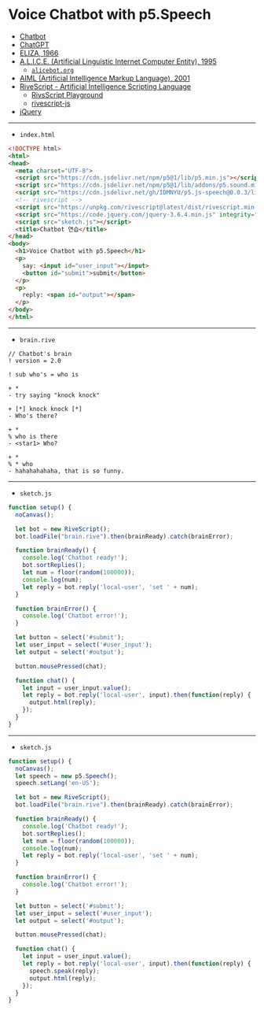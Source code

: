 # Voice Chatbot with p5.Speech
- [Chatbot](https://en.wikipedia.org/wiki/Chatbot)
- [ChatGPT](https://en.wikipedia.org/wiki/ChatGPT)
- [ELIZA, 1966](https://en.wikipedia.org/wiki/ELIZA)
- [A.L.I.C.E. (Artificial Linguistic Internet Computer Entity), 1995](https://en.wikipedia.org/wiki/Artificial_Linguistic_Internet_Computer_Entity)
  - [`alicebot.org`](https://alicebot.org/) 
- [AIML (Artificial Intelligence Markup Language), 2001](https://en.wikipedia.org/wiki/Artificial_Intelligence_Markup_Language)
- [RiveScript - Artificial Intelligence Scripting Language](https://www.rivescript.com/)  
  - [RivsScript Playground](https://play.rivescript.com/)  
  - [rivescript-js](https://github.com/aichaos/rivescript-js)
- [jQuery](https://jquery.com/)



---
 
- `index.html`

```html
<!DOCTYPE html>
<html>
<head>
  <meta charset="UTF-8">
  <script src="https://cdn.jsdelivr.net/npm/p5@1/lib/p5.min.js"></script>
  <script src="https://cdn.jsdelivr.net/npm/p5@1/lib/addons/p5.sound.min.js"></script>
  <script src="https://cdn.jsdelivr.net/gh/IDMNYU/p5.js-speech@0.0.3/lib/p5.speech.js"></script>
  <!-- rivescript -->
  <script src="https://unpkg.com/rivescript@latest/dist/rivescript.min.js"></script>
  <script src="https://code.jquery.com/jquery-3.6.4.min.js" integrity="sha256-oP6HI9z1XaZNBrJURtCoUT5SUnxFr8s3BzRl+cbzUq8=" crossorigin="anonymous"></script>
  <script src="sketch.js"></script>
  <title>Chatbot 연습</title>
</head>
<body>
  <h1>Voice Chatbot with p5.Speech</h1>
  <p>
    say: <input id="user_input"></input>
    <button id="submit">submit</button>
  </p>
  <p>
    reply: <span id="output"></span>
  </p>
</body>
</html>
```
---

- `brain.rive` 

```rivescript
// Chatbot's brain
! version = 2.0

! sub who's = who is

+ * 
- try saying "knock knock"

+ [*] knock knock [*]
- Who's there?

+ * 
% who is there
- <star1> Who?

+ * 
% * who
- hahahahahaha, that is so funny.
```

---

- `sketch.js` 
```javascript
function setup() {
  noCanvas();

  let bot = new RiveScript();
  bot.loadFile("brain.rive").then(brainReady).catch(brainError);

  function brainReady() {
    console.log('Chatbot ready!');
    bot.sortReplies();
    let num = floor(random(100000));
    console.log(num);  
    let reply = bot.reply('local-user', 'set ' + num);
  }

  function brainError() {
    console.log('Chatbot error!');
  }

  let button = select('#submit');
  let user_input = select('#user_input');
  let output = select('#output');

  button.mousePressed(chat);

  function chat() {
    let input = user_input.value();
    let reply = bot.reply('local-user', input).then(function(reply) {
      output.html(reply);
    });
  }
}
```

---

- `sketch.js` 
```javascript
function setup() {
  noCanvas();
  let speech = new p5.Speech();
  speech.setLang('en-US'); 

  let bot = new RiveScript();
  bot.loadFile("brain.rive").then(brainReady).catch(brainError);

  function brainReady() {
    console.log('Chatbot ready!');
    bot.sortReplies();
    let num = floor(random(100000));
    console.log(num);  
    let reply = bot.reply('local-user', 'set ' + num);
  }

  function brainError() {
    console.log('Chatbot error!');
  }

  let button = select('#submit');
  let user_input = select('#user_input');
  let output = select('#output');

  button.mousePressed(chat);

  function chat() {
    let input = user_input.value();
    let reply = bot.reply('local-user', input).then(function(reply) {
      speech.speak(reply);
      output.html(reply);
    });
  }
}
```
